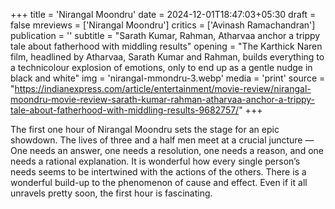 +++
title = 'Nirangal Moondru'
date = 2024-12-01T18:47:03+05:30
draft = false
mreviews = ['Nirangal Moondru']
critics = ['Avinash Ramachandran']
publication = ''
subtitle = "Sarath Kumar, Rahman, Atharvaa anchor a trippy tale about fatherhood with middling results"
opening = "The Karthick Naren film, headlined by Atharvaa, Sarath Kumar and Rahman, builds everything to a technicolour explosion of emotions, only to end up as a gentle nudge in black and white"
img = 'nirangal-mmondru-3.webp'
media = 'print'
source = "https://indianexpress.com/article/entertainment/movie-review/nirangal-moondru-movie-review-sarath-kumar-rahman-atharvaa-anchor-a-trippy-tale-about-fatherhood-with-middling-results-9682757/"
+++

The first one hour of Nirangal Moondru sets the stage for an epic showdown. The lives of three and a half men meet at a crucial juncture — One needs an answer, one needs a resolution, one needs a reason, and one needs a rational explanation. It is wonderful how every single person’s needs seems to be intertwined with the actions of the others. There is a wonderful build-up to the phenomenon of cause and effect. Even if it all unravels pretty soon, the first hour is fascinating.

